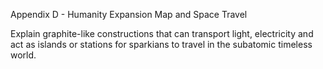 Appendix D - Humanity Expansion Map and Space Travel

Explain graphite-like constructions that can transport light, electricity and act as islands or stations for sparkians to travel in the subatomic timeless world. 
